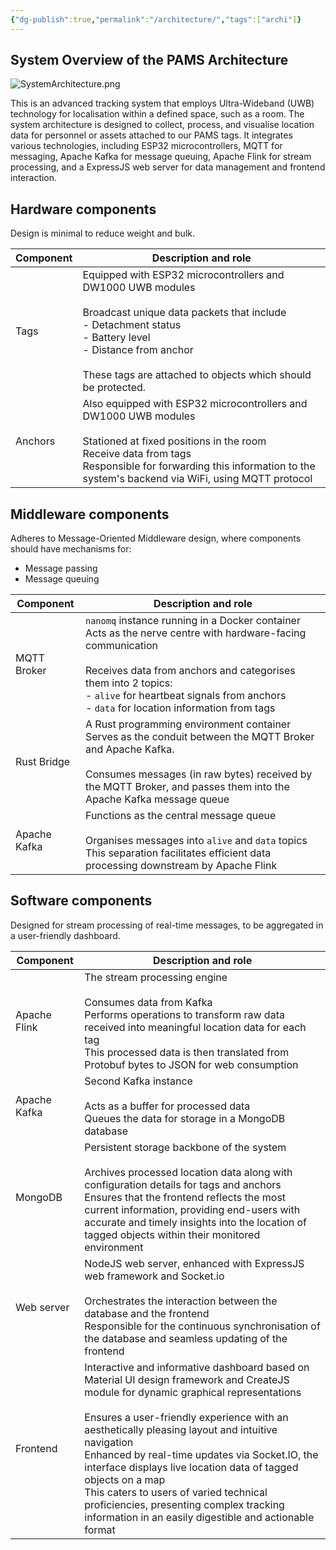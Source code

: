 ```yaml
---
{"dg-publish":true,"permalink":"/architecture/","tags":["archi"]}
---
```



## System Overview of the PAMS Architecture

![SystemArchitecture.png](/img/user/images/SystemArchitecture.png)

This is an advanced tracking system that employs Ultra-Wideband (UWB) technology for localisation within a defined space, such as a room. The system architecture is designed to collect, process, and visualise location data for personnel or assets attached to our PAMS tags. It integrates various technologies, including ESP32 microcontrollers, MQTT for messaging, Apache Kafka for message queuing, Apache Flink for stream processing, and a ExpressJS web server for data management and frontend interaction.

## Hardware components

Design is minimal to reduce weight and bulk.

| Component | Description and role                                                                                                                   |
| --------- | -------------------------------------------------------------------------------------------------------------------------------------- |
| Tags      | Equipped with ESP32 microcontrollers and DW1000 UWB modules<br><br>Broadcast unique data packets that include<br>  - Detachment status<br>  - Battery level<br>  - Distance from anchor<br><br>These tags are attached to objects which should be protected. |
| Anchors          | Also equipped with ESP32 microcontrollers and DW1000 UWB modules<br><br>Stationed at fixed positions in the room<br>Receive data from tags<br>Responsible for forwarding this information to the system's backend via WiFi, using MQTT protocol                                                                                                                                       |

## Middleware components

Adheres to Message-Oriented Middleware design, where components should have mechanisms for:
- Message passing
- Message queuing

| Component | Description and role |
| ---- | ---- |
| MQTT Broker | `nanomq` instance running in a Docker container<br>Acts as the nerve centre with hardware-facing communication<br><br>Receives data from anchors and categorises them into 2 topics:<br>- `alive` for heartbeat signals from anchors<br>- `data` for location information from tags |
| Rust Bridge | A Rust programming environment container<br>Serves as the conduit between the MQTT Broker and Apache Kafka.<br><br>Consumes messages (in raw bytes) received by the MQTT Broker, and passes them into the Apache Kafka message queue |
| Apache Kafka | Functions as the central message queue<br><br>Organises messages into `alive` and `data` topics<br>This separation facilitates efficient data processing downstream by Apache Flink |

## Software components

Designed for stream processing of real-time messages, to be aggregated in a user-friendly dashboard.

| Component | Description and role |
| ---- | ---- |
| Apache Flink | The stream processing engine<br><br>Consumes data from Kafka<br>Performs operations to transform raw data received into meaningful location data for each tag<br>This processed data is then translated from Protobuf bytes to JSON for web consumption |
| Apache Kafka | Second Kafka instance<br><br>Acts as a buffer for processed data<br>Queues the data for storage in a MongoDB database |
| MongoDB | Persistent storage backbone of the system<br><br>Archives processed location data along with configuration details for tags and anchors<br>Ensures that the frontend reflects the most current information, providing end-users with accurate and timely insights into the location of tagged objects within their monitored environment |
| Web server | NodeJS web server, enhanced with ExpressJS web framework and Socket.io<br><br>Orchestrates the interaction between the database and the frontend<br>Responsible for the continuous synchronisation of the database and seamless updating of the frontend |
| Frontend | Interactive and informative dashboard based on Material UI design framework and CreateJS module for dynamic graphical representations<br><br>Ensures a user-friendly experience with an aesthetically pleasing layout and intuitive navigation<br>Enhanced by real-time updates via Socket.IO, the interface displays live location data of tagged objects on a map<br>This caters to users of varied technical proficiencies, presenting complex tracking information in an easily digestible and actionable format |

